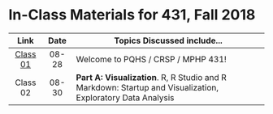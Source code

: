 # In-Class Materials for 431, Fall 2018

Link | Date | Topics Discussed include...
:----------: | :----------: | ------------------------------------------------------------------------------
[Class 01](https://github.com/THOMASELOVE/431-2018/tree/master/slides/class01) | 08-28 | Welcome to PQHS / CRSP / MPHP 431!
Class 02 | 08-30 | **Part A: Visualization**. R, R Studio and R Markdown: Startup and Visualization, Exploratory Data Analysis

